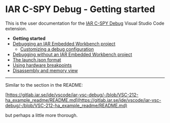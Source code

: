 # IAR C-SPY Debug - Getting started

This is the user documentation for the [IAR C-SPY Debug](https://marketplace.visualstudio.com/items?itemName=iarsystems.iar-dbg) Visual Studio Code extension.

* **Getting started**
* [Debugging an IAR Embedded Workbench project](debugging-ewp.md)
	* [Customizing a debug configuration](debugging-ewp.md#customizing-a-debug-configuration)
* [Debugging without an IAR Embedded Workbench project](debugging-no-ewp.md)
* [The launch.json format](launch-json-format.md)
* [Using hardware breakpoints](hardware-breakpoints.md)
* [Disassembly and memory view](disassembly-memory-view.md)

---

Similar to the section in the README:

[https://gitlab.iar.se/ide/vscode/iar-vsc-debug/-/blob/VSC-212-ha_example_readme/README.md](https://gitlab.iar.se/ide/vscode/iar-vsc-debug/-/blob/VSC-212-ha_example_readme/README.md)

but perhaps a little more thorough.